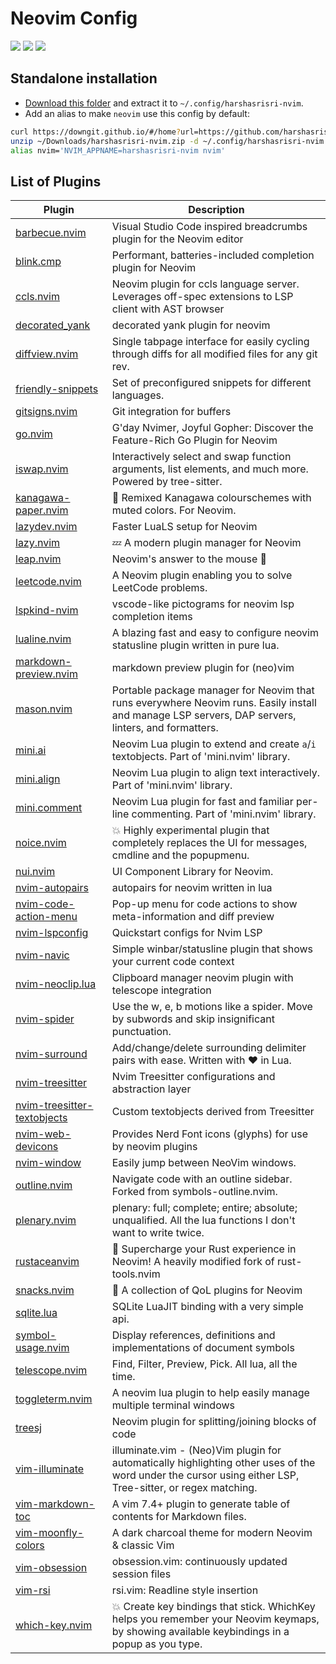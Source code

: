 # Neovim Config

<a href="https://dotfyle.com/harshasrisri/dotrc-dot-config-nvim"><img src="https://dotfyle.com/harshasrisri/dotrc-dot-config-nvim/badges/plugins?style=for-the-badge" /></a>
<a href="https://dotfyle.com/harshasrisri/dotrc-dot-config-nvim"><img src="https://dotfyle.com/harshasrisri/dotrc-dot-config-nvim/badges/leaderkey?style=for-the-badge" /></a>
<a href="https://dotfyle.com/harshasrisri/dotrc-dot-config-nvim"><img src="https://dotfyle.com/harshasrisri/dotrc-dot-config-nvim/badges/plugin-manager?style=for-the-badge" /></a>

## Standalone installation
- [Download this folder](https://downgit.github.io/#/home?url=https://github.com/harshasrisri/dotRC/tree/main/dot/config/nvim) and extract it to `~/.config/harshasrisri-nvim`.
- Add an alias to make `neovim` use this config by default:
```sh
curl https://downgit.github.io/#/home?url=https://github.com/harshasrisri/dotRC/tree/main/dot/config/nvim -o ~/Downloads/harshasrisri-nvim.zip
unzip ~/Downloads/harshasrisri-nvim.zip -d ~/.config/harshasrisri-nvim
alias nvim='NVIM_APPNAME=harshasrisri-nvim nvim'
```

## List of Plugins
<!-- `! urls=$(rg -uuIg config url ~/.local/share/nvim/lazy \
                | cut -f 2 -d = | sed -e 's/\.git//g' -e 's/^\ //g' | rg -v jsregexp)` -->
<!-- `> echo -e "| Plugin | Description |\n| -- | -- |" && for url in $urls; do \
            api_url=$(echo $url | awk -F / '{ print $1 "//api." $3 "/repos/" $4 "/" $5 }') ;\
            descr=$(curl $api_url | jq .description | sed -e 's/"//g') ;\
            echo $url | awk -F / '{ print "| [" $5 "](" $0 ") | " descr " | " }' descr="$descr" ;\
        done \
        | sort -f` -->
<!-- BEGIN mdsh -->
| Plugin | Description |
| -- | -- |
| [barbecue.nvim](https://github.com/utilyre/barbecue.nvim) | Visual Studio Code inspired breadcrumbs plugin for the Neovim editor | 
| [blink.cmp](https://github.com/saghen/blink.cmp) | Performant, batteries-included completion plugin for Neovim  | 
| [ccls.nvim](https://github.com/ranjithshegde/ccls.nvim) | Neovim plugin for ccls language server. Leverages off-spec extensions to  LSP client with AST browser | 
| [decorated_yank](https://github.com/simondrake/decorated_yank) | decorated yank plugin for neovim | 
| [diffview.nvim](https://github.com/sindrets/diffview.nvim) | Single tabpage interface for easily cycling through diffs for all modified files for any git rev. | 
| [friendly-snippets](https://github.com/rafamadriz/friendly-snippets) | Set of preconfigured snippets for different languages.  | 
| [gitsigns.nvim](https://github.com/lewis6991/gitsigns.nvim) | Git integration for buffers | 
| [go.nvim](https://github.com/ray-x/go.nvim) | G'day Nvimer, Joyful Gopher: Discover the Feature-Rich Go Plugin for Neovim | 
| [iswap.nvim](https://github.com/mizlan/iswap.nvim) | Interactively select and swap function arguments, list elements, and much more. Powered by tree-sitter. | 
| [kanagawa-paper.nvim](https://github.com/sho-87/kanagawa-paper.nvim) | 🌊 Remixed Kanagawa colourschemes with muted colors. For Neovim.  | 
| [lazydev.nvim](https://github.com/folke/lazydev.nvim) | Faster LuaLS setup for Neovim | 
| [lazy.nvim](https://github.com/folke/lazy.nvim) | 💤 A modern plugin manager for Neovim | 
| [leap.nvim](https://github.com/ggandor/leap.nvim) | Neovim's answer to the mouse 🦘 | 
| [leetcode.nvim](https://github.com/kawre/leetcode.nvim) | A Neovim plugin enabling you to solve LeetCode problems. | 
| [lspkind-nvim](https://github.com/onsails/lspkind-nvim) | vscode-like pictograms for neovim lsp completion items | 
| [lualine.nvim](https://github.com/nvim-lualine/lualine.nvim) | A blazing fast and easy to configure neovim statusline plugin written in pure lua. | 
| [markdown-preview.nvim](https://github.com/iamcco/markdown-preview.nvim) | markdown preview plugin for (neo)vim | 
| [mason.nvim](https://github.com/williamboman/mason.nvim) | Portable package manager for Neovim that runs everywhere Neovim runs. Easily install and manage LSP servers, DAP servers, linters, and formatters. | 
| [mini.ai](https://github.com/echasnovski/mini.ai) | Neovim Lua plugin to extend and create `a`/`i` textobjects. Part of 'mini.nvim' library. | 
| [mini.align](https://github.com/echasnovski/mini.align) | Neovim Lua plugin to align text interactively. Part of 'mini.nvim' library. | 
| [mini.comment](https://github.com/echasnovski/mini.comment) | Neovim Lua plugin for fast and familiar per-line commenting. Part of 'mini.nvim' library. | 
| [noice.nvim](https://github.com/folke/noice.nvim) | 💥 Highly experimental plugin that completely replaces the UI for messages, cmdline and the popupmenu. | 
| [nui.nvim](https://github.com/MunifTanjim/nui.nvim) | UI Component Library for Neovim. | 
| [nvim-autopairs](https://github.com/windwp/nvim-autopairs) | autopairs for neovim written in lua | 
| [nvim-code-action-menu](https://github.com/weilbith/nvim-code-action-menu) | Pop-up menu for code actions to show meta-information and diff preview | 
| [nvim-lspconfig](https://github.com/neovim/nvim-lspconfig) | Quickstart configs for Nvim LSP | 
| [nvim-navic](https://github.com/SmiteshP/nvim-navic) | Simple winbar/statusline plugin that shows your current code context | 
| [nvim-neoclip.lua](https://github.com/AckslD/nvim-neoclip.lua) | Clipboard manager neovim plugin with telescope integration | 
| [nvim-spider](https://github.com/chrisgrieser/nvim-spider) | Use the w, e, b motions like a spider. Move by subwords and skip insignificant punctuation. | 
| [nvim-surround](https://github.com/kylechui/nvim-surround) | Add/change/delete surrounding delimiter pairs with ease. Written with :heart: in Lua. | 
| [nvim-treesitter](https://github.com/nvim-treesitter/nvim-treesitter) | Nvim Treesitter configurations and abstraction layer | 
| [nvim-treesitter-textobjects](https://github.com/nvim-treesitter/nvim-treesitter-textobjects) | Custom textobjects derived from Treesitter | 
| [nvim-web-devicons](https://github.com/nvim-tree/nvim-web-devicons) | Provides Nerd Font icons (glyphs) for use by neovim plugins | 
| [nvim-window](https://github.com/yorickpeterse/nvim-window) | Easily jump between NeoVim windows. | 
| [outline.nvim](https://github.com/hedyhli/outline.nvim) | Navigate code with an outline sidebar. Forked from symbols-outline.nvim.  | 
| [plenary.nvim](https://github.com/nvim-lua/plenary.nvim) | plenary: full; complete; entire; absolute; unqualified. All the lua functions I don't want to write twice. | 
| [rustaceanvim](https://github.com/mrcjkb/rustaceanvim) | 🦀 Supercharge your Rust experience in Neovim! A heavily modified fork of rust-tools.nvim | 
| [snacks.nvim](https://github.com/folke/snacks.nvim) | 🍿 A collection of QoL plugins for Neovim | 
| [sqlite.lua](https://github.com/tami5/sqlite.lua) | SQLite LuaJIT binding with a very simple api. | 
| [symbol-usage.nvim](https://github.com/Wansmer/symbol-usage.nvim) | Display references, definitions and implementations of document symbols | 
| [telescope.nvim](https://github.com/nvim-telescope/telescope.nvim) | Find, Filter, Preview, Pick. All lua, all the time. | 
| [toggleterm.nvim](https://github.com/akinsho/toggleterm.nvim) | A neovim lua plugin to help easily manage multiple terminal windows | 
| [treesj](https://github.com/wansmer/treesj) | Neovim plugin for splitting/joining blocks of code | 
| [vim-illuminate](https://github.com/Rrethy/vim-illuminate) | illuminate.vim - (Neo)Vim plugin for automatically highlighting other uses of the word under the cursor using either LSP, Tree-sitter, or regex matching. | 
| [vim-markdown-toc](https://github.com/mzlogin/vim-markdown-toc) | A vim 7.4+ plugin to generate table of contents for Markdown files. | 
| [vim-moonfly-colors](https://github.com/bluz71/vim-moonfly-colors) | A dark charcoal theme for modern Neovim & classic Vim | 
| [vim-obsession](https://github.com/tpope/vim-obsession) | obsession.vim: continuously updated session files | 
| [vim-rsi](https://github.com/tpope/vim-rsi) | rsi.vim: Readline style insertion | 
| [which-key.nvim](https://github.com/folke/which-key.nvim) | 💥   Create key bindings that stick. WhichKey helps you remember your Neovim keymaps, by showing available keybindings in a popup as you type. | 
<!-- END mdsh -->

